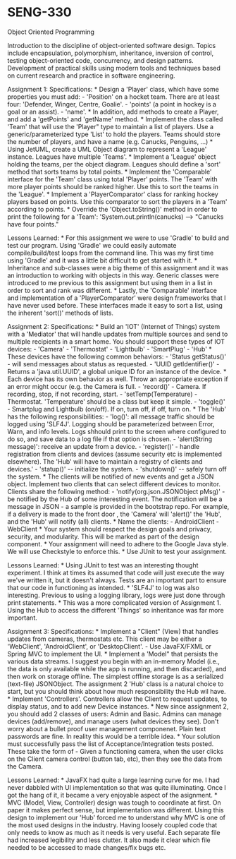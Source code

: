 # SENG-330
Object Oriented Programming

Introduction to the discipline of object-oriented software design. Topics include encapsulation, polymorphism, inheritance, inversion of control, testing object-oriented code, concurrency, and design patterns. Development of practical skills using modern tools and techniques based on current research and practice in software engineering.

Assignment 1:
  Specifications:
    * Design a 'Player' class, which have some properties you must add:
        - 'Position' on a hocket team. There are at least four: 'Defender, Winger, Centre, Goalie'.
        - 'points' (a point in hockey is a goal or an assist).
        - 'name'.
    * In addition, add methods to create a Player, and add a 'getPoints' and 'getName' method.
    * Implement the class called 'Team' that will use the 'Player" type to maintain a list of players. Use a      
      generic/parameterized type 'List' to hold the players. Teams should store the number of players, and have a name (e.g. 
      Canucks, Penguins, ...)
     * Using JetUML, create a UML Object diagram to represent a 'League' instance. Leagues have multiple 'Teams'.
     * Implement a 'League' object holding the teams, per the object diagram. Leagues should define a 'sort' method that sorts 
      teams by total points.
     * Implement the 'Comparable' interface for the 'Team' class using total 'Player' points. The 'Team' with more player
      points should be ranked higher. Use this to sort the teams in the 'League'.
     * Implement a 'PlayerComparator' class for ranking hockey players based on points. Use this comparator to sort the 
      players in a 'Team' according to points.
     * Override the 'Object.toString()' method in order to print the following for a 'Team':
          'System.out.println(canucks) --> "Canucks have four points."
   
  Lessons Learned:
     * For this assignment we were to use 'Gradle' to build and test our program. Using 'Gradle' we could easily automate
       compile/build/test loops from the command line. This was my first time using 'Gradle' and it was a little bit difficult 
       to get started with it.
     * Inheritance and sub-classes were a big theme of this assignment and it was an introduction to working with objects in 
       this way. Generic classes were introduced to me previous to this assignment but using them in a list in order to sort 
       and rank was different.
     * Lastly, the 'Comparable' interface and implementation of a 'PlayerComparator' were design frameworks that I have never 
       used before. These interfaces made it easy to sort a list, using the inherent 'sort()' methods of lists. 
       
Assignment 2:
  Specifications:
     * Build an 'IOT' (Internet of Things) system with a 'Mediator' that will handle updates from multiple sources and send 
      to multiple recipients in a smart home. You should support these types of IOT devices:
        - 'Camera'
        - 'Thermostat'
        - 'Lightbulb'
        - 'SmartPlug'
        - 'Hub'
     * These devices have the following common behaviors:
        - 'Status getStatus()' - will send messages about status as requested.
        - 'UUID getIdentifier()' - Returns a 'java.util.UUID', a global unique ID for an instance of the device.
     * Each device has its own behavior as well. Throw an appropriate exception if an error might occur (e.g. the Camera is
      full.
        - 'record()' - Camera. If recording, stop, if not recording, start.
        - 'setTemp(Temperature) - Thermostat. 'Temperature' should be a class but keep it simple.
        - 'toggle()' - Smartplug and Lightbulb (on/off). If on, turn off, if off, turn on.
     * The 'Hub' has the following responsibilities:
        - 'log()': all message traffic should be logged using 'SLF4J'. Logging should be parameterized between Error, Warn,
          and info levels. Logs shhould print to the screen where configured to do so, and save data to a log file if that
          option is chosen.
        - 'alert(String message)': receive an update from a device.
        - 'register()' - handle registration from clients and devices (assume security etc is implemented elsewhere). The
          'Hub' will have to maintain a registry of clients and devices.'
        - 'statup()' -- initialize the system.
        - 'shutdown()' -- safely turn off the system.
     * The clients will be notified of new events and get a JSON object. Implement two clients that can select different
      devices to monitor. Clients share the following method:
        - 'notify(org.json.JSONObject pMsg)' - be notified by the Hub of some interesting event. The notification will be a 
          message in JSON - a sample is provided in the bootstrap repo. For example, if a delivery is made to the front door
          , the 'Camera' will 'alert()' the 'Hub', and the 'Hub' will notify (all) clients.
     * Name the clients:
        - AndroidClient
        - WebClient
     * Your system should respect the design goals and privacy, security, and modularity. This will be marked as part of the
      design component. 
     * Your assignment will need to adhere to the Google Java style. We will use Checkstyle to enforce this.
     * Use JUnit to test your assignment. 
  
  Lessons Learned:
     * Using JUnit to test was an interesting thought experiment. I think at times its assumed that code will just execute
      the way we've written it, but it doesn't always. Tests are an important part to ensure that our code in functioning as
      intended.
     * 'SLF4J' to log was also interesting. Previous to using a logging library, logs were just done through print 
      statements.
     * This was a more complicated version of Assignment 1. Using the Hub to access the different 'Things' so inheritance
      was far more important.

Assignment 3:
  Specifications:
    * Implement a "Client" (View) that handles updates from cameras, thermostats etc. This client may be either a
      'WebClient', 'AndroidClient', or 'DesktopClient'.
         - Use JavaFX/FXML or Spring MVC to implement the UI.
    * Implement a 'Model" that persists the various data streams. I suggest you begin with an in-memory Model (i.e., the
      data is only available while the app is running, and then discarded), and then work on storage offline. The
      simplest offline storage is as a serialized (text-file) JSONObject. The assignment 2 'Hub' class is a natural
      choice to start, but you should think about how much responsibility the Hub wil have.
    * Implement 'Controllers'. Controllers allow the Client to request updates, to display status, and to add new Device
      instances.
    * New since assignment 2, you should add 2 classes of users: Admin and Basic. Admins can manage devices (add/remove),
      and manage users (what devices they see). Don't worry about a bullet proof user management componenet. Plain text
      passwords are fine. In reality this would be a terrible idea.
    * Your solution must successfully pass the list of Acceptance/Integration tests posted. These take the form of
        - Given a functioning camera, when the user clicks on the Client camera control (button tab, etc), then they
          see the data from the Camera. 
          
  Lessons Learned:
    * JavaFX had quite a large learning curve for me. I had never dabbled with UI implementation so that was quite
      illuminating. Once I got the hang of it, it became a very enjoyable aspect of the asignment. 
    * MVC (Model, View, Controller) design was tough to coordinate at first. On paper it makes perfect sense, but
      implementation was different. Using this design to implement our 'Hub' forced me to understand why MVC is 
      one of the most used designs in the industry. Having loosely coupled code that only needs to know as much as
      it needs is very useful. Each separate file had increased legibility and less clutter. It also made it clear
      which file needed to be accessed to made changes/fix bugs etc. 
